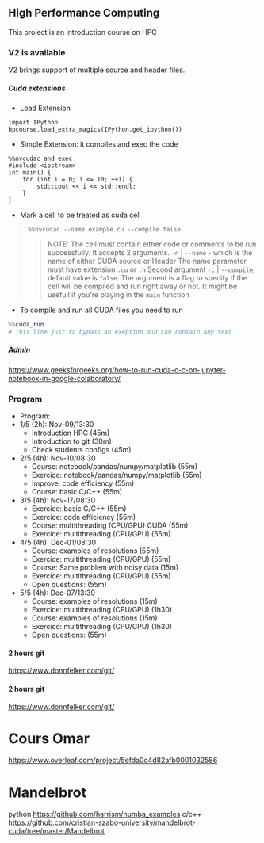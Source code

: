## High Performance Computing

This project is an introduction course on HPC

### V2 is available

V2 brings support of multiple source and header files.

##### Cuda extensions

- Load Extension
```python:
import IPython
hpcourse.load_extra_magics(IPython.get_ipython())
```

- Simple Extension: it compiles and exec the code
```c:
%%nvcudac_and_exec
#include <iostream>
int main() {
    for (int i = 0; i <= 10; ++i) {
        std::cout << i << std::endl;
    }
}
```

- Mark a cell to be treated as cuda cell
> `%%nvcudac --name example.cu --compile false`
>> NOTE: The cell must contain either code or comments to be run successfully. 
>> It accepts 2 arguments. `-n` | `--name`  - which is the name of either CUDA source or Header
>> The name parameter must have extension `.cu` or `.h`
>> Second argument `-c` | `--compile`; default value is `false`. The argument is a flag to specify
>> if the cell will be compiled and run right away or not. It might be usefull if you're playing in
>> the `main` function

- To compile and run all CUDA files you need to run
```python
%%cuda_run
# This line just to bypass an exeption and can contain any text
```

##### Admin
https://www.geeksforgeeks.org/how-to-run-cuda-c-c-on-jupyter-notebook-in-google-colaboratory/

### Program

- Program:
 - 1/5 (2h): Nov-09/13:30
    - Introduction HPC (45m)
    - Introduction to git (30m)
    - Check students configs (45m)
 - 2/5 (4h): Nov-10/08:30
    - Course: notebook/pandas/numpy/matplotlib (55m)
    - Exercice: notebook/pandas/numpy/matplotlib (55m)
    - Improve: code efficiency (55m)
    - Course: basic C/C++  (55m)
 - 3/5 (4h): Nov-17/08:30
    - Exercice: basic C/C++ (55m)
    - Exercice: code efficiency (55m)
    - Course: multithreading (CPU/GPU) CUDA (55m)
    - Exercice: multithreading (CPU/GPU) (55m)
 - 4/5 (4h): Dec-01/08:30
    - Course: examples of resolutions (55m)
    - Exercice: multithreading (CPU/GPU) (55m)
    - Course: Same problem with noisy data (15m)
    - Exercice: multithreading (CPU/GPU) (55m)
    - Open questions: (55m)
 - 5/5 (4h): Dec-07/13:30
    - Course: examples of resolutions (15m)
    - Exercice: multithreading (CPU/GPU) (1h30)
    - Course: examples of resolutions (15m)
    - Exercice: multithreading (CPU/GPU) (1h30)
    - Open questions: (55m)

#### 2 hours git
https://www.donnfelker.com/git/

#### 2 hours git
https://www.donnfelker.com/git/


# Cours Omar
https://www.overleaf.com/project/5efda0c4d82afb0001032586


# Mandelbrot
python
https://github.com/harrism/numba_examples
c/c++
https://github.com/cristian-szabo-university/mandelbrot-cuda/tree/master/Mandelbrot

